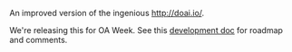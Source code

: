 An improved version of the ingenious http://doai.io/. 

We're releasing this for OA Week. See this [development doc](https://docs.google.com/document/d/1BJgYWar_2jKZYm4NB0m8yGtJpg7ODtK1U26_LPpWPKM/edit) for roadmap and comments.
